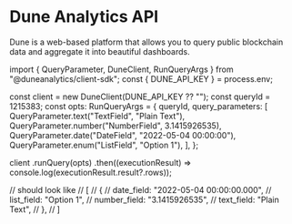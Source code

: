 # Dune Analytics API

Dune is a web-based platform that allows you to query public blockchain data and aggregate it into beautiful dashboards.

import { QueryParameter, DuneClient, RunQueryArgs } from "@duneanalytics/client-sdk";
const { DUNE_API_KEY } = process.env;

const client = new DuneClient(DUNE_API_KEY ?? "");
const queryId = 1215383;
const opts: RunQueryArgs = {
queryId,
query_parameters: [
QueryParameter.text("TextField", "Plain Text"),
QueryParameter.number("NumberField", 3.1415926535),
QueryParameter.date("DateField", "2022-05-04 00:00:00"),
QueryParameter.enum("ListField", "Option 1"),
],
};

client
.runQuery(opts)
.then((executionResult) => console.log(executionResult.result?.rows));

// should look like
// [
// {
// date_field: "2022-05-04 00:00:00.000",
// list_field: "Option 1",
// number_field: "3.1415926535",
// text_field: "Plain Text",
// },
// ]
